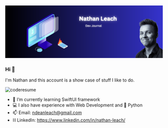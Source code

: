 ![Banner](https://github.com/ndeanleach/ndeanleach/blob/921025c3fb52bcb0cd8635d7bbd9aa0174919688/Github%20Banner.svg)

### Hi 👋
I'm Nathan and this account is a show case of stuff I like to do. 

![coderesume](https://github.com/ndeanleach/ndeanleach/assets/143350542/80d75d45-2414-4fc8-aac7-2f655d682ffe)

- 🌱 I’m currently learning SwiftUI framework
- 💻 I also have experience with Web Development and 🐍 Python
- 📫 Email: ndeanleach@gmail.com
- ⛓️ LinkedIn: https://www.linkedin.com/in/nathan-leach/

